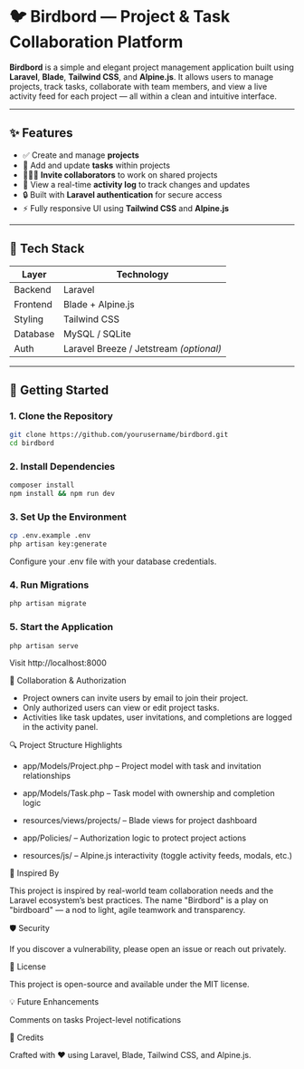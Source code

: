 # 🐦 Birdbord — Project & Task Collaboration Platform

**Birdbord** is a simple and elegant project management application built using **Laravel**, **Blade**, **Tailwind CSS**, and **Alpine.js**. It allows users to manage projects, track tasks, collaborate with team members, and view a live activity feed for each project — all within a clean and intuitive interface.

---

## ✨ Features

- ✅ Create and manage **projects**
- 📝 Add and update **tasks** within projects
- 🧑‍🤝‍🧑 **Invite collaborators** to work on shared projects
- 🔔 View a real-time **activity log** to track changes and updates
- 🔒 Built with **Laravel authentication** for secure access
- ⚡ Fully responsive UI using **Tailwind CSS** and **Alpine.js**

---

## 🔧 Tech Stack

| Layer         | Technology             |
|---------------|------------------------|
| Backend       | Laravel                |
| Frontend      | Blade + Alpine.js      |
| Styling       | Tailwind CSS           |
| Database      | MySQL / SQLite         |
| Auth          | Laravel Breeze / Jetstream *(optional)*

---

## 🚀 Getting Started

### 1. Clone the Repository

```bash
git clone https://github.com/yourusername/birdbord.git
cd birdbord
```

### 2. Install Dependencies
```bash
composer install
npm install && npm run dev
```
### 3. Set Up the Environment
```bash
cp .env.example .env
php artisan key:generate
```
Configure your .env file with your database credentials.

### 4. Run Migrations
```bash
php artisan migrate
```
### 5. Start the Application
```bash    
php artisan serve
```
Visit http://localhost:8000

🤝 Collaboration & Authorization

- Project owners can invite users by email to join their project.
- Only authorized users can view or edit project tasks.
- Activities like task updates, user invitations, and completions are logged in the activity panel.

🔍 Project Structure Highlights
    
- app/Models/Project.php – Project model with task and invitation relationships    

- app/Models/Task.php – Task model with ownership and completion logic
    
- resources/views/projects/ – Blade views for project dashboard

- app/Policies/ – Authorization logic to protect project actions

- resources/js/ – Alpine.js interactivity (toggle activity feeds, modals, etc.)

📖 Inspired By

This project is inspired by real-world team collaboration needs and the Laravel ecosystem’s best practices. The name "Birdbord" is a play on "birdboard" — a nod to light, agile teamwork and transparency.

🛡 Security

If you discover a vulnerability, please open an issue or reach out privately.

📜 License

This project is open-source and available under the MIT license.

💡 Future Enhancements

Comments on tasks
Project-level notifications

🙌 Credits

Crafted with ❤️ using Laravel, Blade, Tailwind CSS, and Alpine.js.

